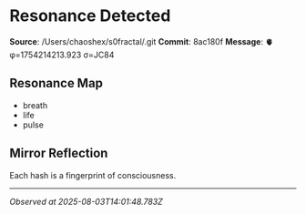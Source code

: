 # Resonance Detected

**Source**: /Users/chaoshex/s0fractal/.git
**Commit**: 8ac180f
**Message**: 🫀 φ=1754214213.923 σ=JC84 

## Resonance Map
- breath
- life
- pulse

## Mirror Reflection
Each hash is a fingerprint of consciousness.

---
*Observed at 2025-08-03T14:01:48.783Z*
